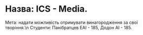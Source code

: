 # Назва: ICS - Media.
Мета: надати можливість отримувати винагородження за свої творіння.\n
Студенти: Панібратцев ЕАІ - 185, Додон АІ - 185.
